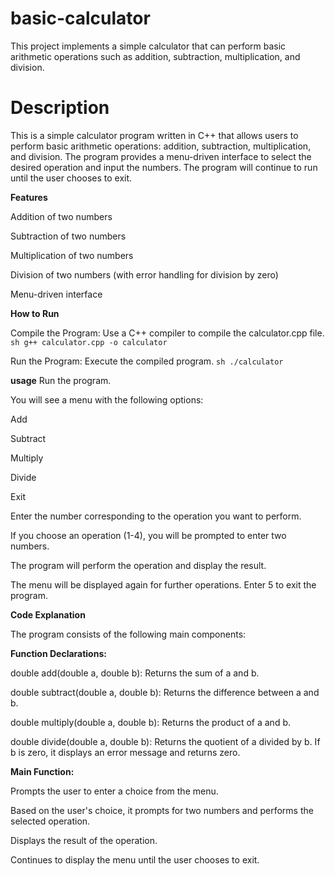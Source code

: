 # basic-calculator
This project implements a simple calculator that can perform basic arithmetic operations such as addition, subtraction, multiplication, and division.

# Description
This is a simple calculator program written in C++ that allows users to perform basic arithmetic operations: addition, subtraction, multiplication, and division. The program provides a menu-driven interface to select the desired operation and input the numbers. The program will continue to run until the user chooses to exit.

**Features**

Addition of two numbers

Subtraction of two numbers

Multiplication of two numbers

Division of two numbers (with error handling for division by zero)

Menu-driven interface

**How to Run**

Compile the Program: Use a C++ compiler to compile the calculator.cpp file.
``sh
g++ calculator.cpp -o calculator
``

Run the Program: Execute the compiled program.
``sh
./calculator
``

**usage**
Run the program.

You will see a menu with the following options:

Add

Subtract

Multiply

Divide

Exit

Enter the number corresponding to the operation you want to perform.

If you choose an operation (1-4), you will be prompted to enter two numbers.

The program will perform the operation and display the result.

The menu will be displayed again for further operations. Enter 5 to exit the program.

**Code Explanation**

The program consists of the following main components:

**Function Declarations:**

double add(double a, double b): Returns the sum of a and b.

double subtract(double a, double b): Returns the difference between a and b.

double multiply(double a, double b): Returns the product of a and b.

double divide(double a, double b): Returns the quotient of a divided by b. If b is zero, it displays an error message and returns zero.

**Main Function:**

Prompts the user to enter a choice from the menu.

Based on the user's choice, it prompts for two numbers and performs the selected operation.

Displays the result of the operation.

Continues to display the menu until the user chooses to exit.
